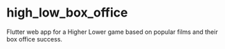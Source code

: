 # high_low_box_office

Flutter web app for a Higher Lower game based on popular films and their box office success.

